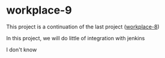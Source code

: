 # workplace-9

This project is a continuation of the last project ([workplace-8](https://github.com/olaniyi2oguns/Workplace-8.git))


In this project, we will do little of integration with jenkins

I don't know